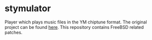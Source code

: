 # stymulator
Player which plays music files in the YM chiptune format. The original project can be found [here](http://atariarea.krap.pl/stymulator/). This repository contains FreeBSD related patches.
